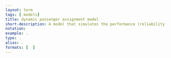 ```yaml
---
layout: term
tags: [ models]
title: dynamic passenger assignment model
short-description: A model that simulates the performance (reliability) and dynamics (capacity constraints, interactions) of a system of passenger demand and scheduled or on-demand transportation services (transit, TNCs, taxis) that run on a physical transportation network.
notation:
example: .
type: .
alias: .
formats: [  ]
---
```

